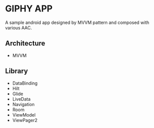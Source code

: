 # GIPHY APP

A sample android app designed by MVVM pattern and composed with various AAC.

## Architecture

- MVVM

## Library

- DataBinding
- Hilt
- Glide
- LiveData
- Navigation
- Room
- ViewModel
- ViewPager2
